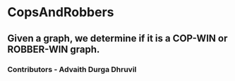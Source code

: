 # CopsAndRobbers
## Given a graph, we determine if it is a COP-WIN or ROBBER-WIN graph.

### Contributors - Advaith Durga Dhruvil
